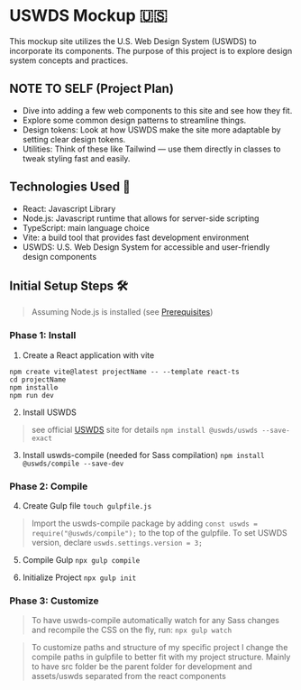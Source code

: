 # USWDS Mockup 🇺🇸
 
This mockup site utilizes the U.S. Web Design System (USWDS) to incorporate its components. The purpose of this project is to explore design system concepts and practices.

## NOTE TO SELF (Project Plan)
- Dive into adding a few web components to this site and see how they fit.
- Explore some common design patterns to streamline things.
- Design tokens: Look at how USWDS make the site more adaptable by setting clear design tokens.
- Utilities: Think of these like Tailwind — use them directly in classes to tweak styling fast and easily.
 
## Technologies Used 🚀
- React: Javascript Library
- Node.js: Javascript runtime that allows for server-side scripting
- TypeScript: main language choice
- Vite: a build tool that provides fast development environment
- USWDS: U.S. Web Design System for accessible and user-friendly design components
 
## Initial Setup Steps 🛠️
> Assuming Node.js is installed (see [Prerequisites](https://github.com/ITS-HCD/excelsior/wiki#prerequisites))
 
### Phase 1: Install
1) Create a React application with vite
```
npm create vite@latest projectName -- --template react-ts
cd projectName
npm install⚙️
npm run dev
```
2) Install USWDS
> see official [USWDS](https://designsystem.digital.gov/documentation/getting-started/developers/phase-one-install/) site for details
`npm install @uswds/uswds --save-exact`
 
3) Install uswds-compile (needed for Sass compilation)
`npm install @uswds/compile --save-dev`
 
### Phase 2: Compile
4) Create Gulp file
`touch gulpfile.js`
> Import the uswds-compile package by adding `const uswds = require("@uswds/compile");` to the top of the gulpfile. To set USWDS version, declare `uswds.settings.version = 3;` 

5) Compile Gulp
`npx gulp compile`

6) Initialize Project
`npx gulp init`

### Phase 3: Customize
> To have uswds-compile automatically watch for any Sass changes and recompile the CSS on the fly, run:
`npx gulp watch`

> To customize paths and structure of my specific project I change the compile paths in gulpfile to better fit with my project structure. Mainly to have src folder be the parent folder for development and assets/uswds separated from the react components